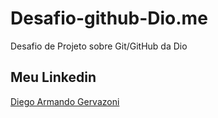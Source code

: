 # Desafio-github-Dio.me
Desafio de Projeto sobre Git/GitHub da Dio

## Meu Linkedin
[Diego Armando Gervazoni](https://www.linkedin.com/in/diego-armando-gervazoni-a582b6164/)
